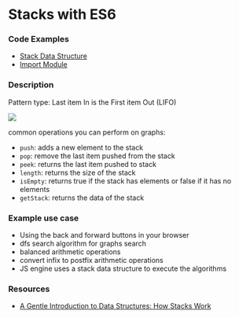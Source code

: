 # Stacks with ES6

### Code Examples
- [Stack Data Structure](./stack.module.js)
- [Import Module](./index.js)

### Description

Pattern type: Last item In is the First item Out (LIFO)

![](https://cdn-images-1.medium.com/max/800/0*S3Kr9Cpm16ZmCEad.png)

common operations you can perform on graphs:
- `push`: adds a new element to the stack
- `pop`: remove the last item pushed from the stack
- `peek`: returns the last item pushed to stack
- `length`: returns the size of the stack
- `isEmpty`: returns true if the stack has elements or false if it has no elements
- `getStack`: returns the data of the stack

### Example use case
- Using the back and forward buttons in your browser
- dfs search algorithm for graphs search
- balanced arithmetic operations
- convert infix to postfix arithmetic operations
- JS engine uses a stack data structure to execute the algorithms


### Resources

- [A Gentle Introduction to Data Structures: How Stacks Work](https://medium.freecodecamp.com/data-structures-stacks-on-stacks-c25f2633c529#.3omw867a9)
